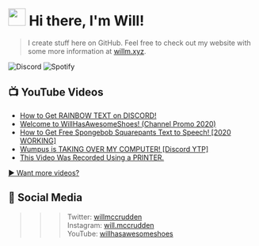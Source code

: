 # <img src="https://media.giphy.com/media/hvRJCLFzcasrR4ia7z/giphy.gif" width="35px"> Hi there, I'm Will!
> I create stuff here on GitHub. Feel free to check out my website with some more information at [willm.xyz](https://willm.xyz).

![Discord](https://img.shields.io/discord/339188357253038092?color=7289DA&logo=discord&style=for-the-badge) ![Spotify](https://img.shields.io/badge/dynamic/json?color=1DB954&style=for-the-badge&logo=spotify&label=SPOTIFY&query=res&url=https://bruhapi.xyz/spotify)

## 📺 YouTube Videos
<!-- YOUTUBE:START -->
- [How to Get RAINBOW TEXT on DISCORD!](https://www.youtube.com/watch?v=7hFDnMZDMig)
- [Welcome to WillHasAwesomeShoes! (Channel Promo 2020)](https://www.youtube.com/watch?v=mj-01mHmG6c)
- [How to Get Free Spongebob Squarepants Text to Speech! [2020 WORKING]](https://www.youtube.com/watch?v=C3AecMDj5Rk)
- [Wumpus is TAKING OVER MY COMPUTER! [Discord YTP]](https://www.youtube.com/watch?v=Ys9iVxowKq8)
- [This Video Was Recorded Using a PRINTER.](https://www.youtube.com/watch?v=wd5HOuhlya4)
<!-- YOUTUBE:END -->

[▶ Want more videos?](https://yt.willm.xyz/videos)
## 👤 Social Media
>>> Twitter: [willmccrudden](https://twitter.com/willmccrudden) <br>
Instagram: [will.mccrudden](https://instagram.com/will.mccrudden) <br>
YouTube: [willhasawesomeshoes](https://yt.willm.xyz)
<!--![Stats](https://github-readme-stats.vercel.app/api/top-langs/?username=whasonyt&layout=compact&theme=dark)
<!--
**whasonyt/whasonyt** is a ✨ _special_ ✨ repository because its `README.md` (this file) appears on your GitHub profile.

Here are some ideas to get you started:

- 🔭 I’m currently working on ...
- 🌱 I’m currently learning ...
- 👯 I’m looking to collaborate on ...
- 🤔 I’m looking for help with ...
- 💬 Ask me about ...
- 📫 How to reach me: ...
- 😄 Pronouns: ...
- ⚡ Fun fact: ...
-->
